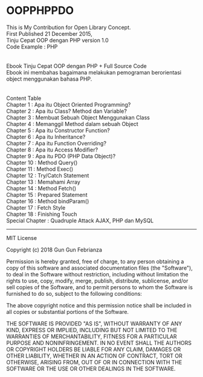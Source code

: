 # OOPPHPPDO
This is My Contribution for Open Library Concept.<br>
First Published 21 December 2015, <br>
Tinju Cepat OOP dengan PHP version 1.0<br>
Code Example : PHP<br>
<br><br>
Ebook Tinju Cepat OOP dengan PHP + Full Source Code<br>
Ebook ini membahas bagaimana melakukan pemograman berorientasi object menggunakan bahasa PHP.<br>
<br><br>
Content Table<br>
Chapter 1 : Apa itu Object Oriented Programming? <br>
Chapter 2 : Apa itu Class? Method dan Variable?<br>
Chapter 3 : Membuat Sebuah Object Menggunakan Class<br>
Chapter 4 : Memanggil Method dalam sebuah Object<br>
Chapter 5 : Apa itu Constructor Function?<br>
Chapter 6 : Apa itu Inheritance?<br>
Chapter 7 : Apa itu Function Overriding?<br>
Chapter 8 : Apa itu Access Modifier?<br>
Chapter 9 : Apa itu PDO (PHP Data Object)?<br>
Chapter 10 : Method Query()<br>
Chapter 11 : Method Exec()<br>
Chapter 12 : Try/Catch Statement<br>
Chapter 13 : Memahami Array<br>
Chapter 14 : Method Fetch()<br>
Chapter 15 : Prepared Statement<br>
Chapter 16 : Method bindParam()<br>
Chapter 17 : Fetch Style<br>
Chapter 18 : Finishing Touch<br>
Special Chapter : Quadruple Attack AJAX, PHP dan MySQL<br>

---------------------------------------------------------------------------------------------------------------------------------
MIT License

Copyright (c) 2018 Gun Gun Febrianza

Permission is hereby granted, free of charge, to any person obtaining a copy
of this software and associated documentation files (the "Software"), to deal
in the Software without restriction, including without limitation the rights
to use, copy, modify, merge, publish, distribute, sublicense, and/or sell
copies of the Software, and to permit persons to whom the Software is
furnished to do so, subject to the following conditions:

The above copyright notice and this permission notice shall be included in all
copies or substantial portions of the Software.

THE SOFTWARE IS PROVIDED "AS IS", WITHOUT WARRANTY OF ANY KIND, EXPRESS OR
IMPLIED, INCLUDING BUT NOT LIMITED TO THE WARRANTIES OF MERCHANTABILITY,
FITNESS FOR A PARTICULAR PURPOSE AND NONINFRINGEMENT. IN NO EVENT SHALL THE
AUTHORS OR COPYRIGHT HOLDERS BE LIABLE FOR ANY CLAIM, DAMAGES OR OTHER
LIABILITY, WHETHER IN AN ACTION OF CONTRACT, TORT OR OTHERWISE, ARISING FROM,
OUT OF OR IN CONNECTION WITH THE SOFTWARE OR THE USE OR OTHER DEALINGS IN THE
SOFTWARE.
